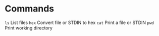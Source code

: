 # Commands
`ls` List files
`hex` Convert file or STDIN to hex
`cat` Print a file or STDIN
`pwd` Print working directory

